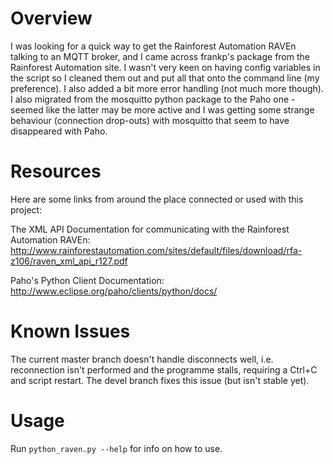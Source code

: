 
Overview
========

I was looking for a quick way to get the Rainforest Automation RAVEn talking to an MQTT broker, and I came across frankp's  package from the Rainforest Automation site. I wasn't very keen on having config variables in the script so I cleaned them out and put all that onto the command line (my preference). I also added a bit more error handling (not much more though). I also migrated from the mosquitto python package to the Paho one - seemed like the latter may be more active and I was getting some strange behaviour (connection drop-outs) with mosquitto that seem to have disappeared with Paho.

Resources
=========

Here are some links from around the place connected or used with this project:

The XML API Documentation for communicating with the Rainforest Automation RAVEn:
http://www.rainforestautomation.com/sites/default/files/download/rfa-z106/raven_xml_api_r127.pdf

Paho's Python Client Documentation:
http://www.eclipse.org/paho/clients/python/docs/

Known Issues
============
The current master branch doesn't handle disconnects well, i.e. reconnection isn't performed and the programme stalls, requiring a Ctrl+C and script restart. The devel branch fixes this issue (but isn't stable yet).

Usage
=====

Run ```python_raven.py --help``` for info on how to use. 
